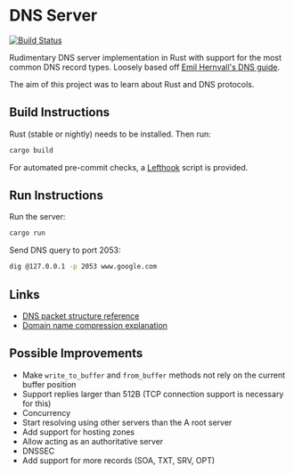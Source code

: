 # DNS Server

[![Build Status](https://img.shields.io/github/workflow/status/dominikrys/dns-server/Continuous%20Integration?style=flat-square)](https://github.com/dominikrys/dns-server/actions)

Rudimentary DNS server implementation in Rust with support for the most common DNS record types. Loosely based off [Emil Hernvall's DNS guide](https://github.com/EmilHernvall/dnsguide).

The aim of this project was to learn about Rust and DNS protocols.

## Build Instructions

Rust (stable or nightly) needs to be installed. Then run:

```bash
cargo build
```

For automated pre-commit checks, a [Lefthook](https://github.com/evilmartians/lefthook) script is provided.

## Run Instructions

Run the server:

```bash
cargo run
```

Send DNS query to port 2053:

```bash
dig @127.0.0.1 -p 2053 www.google.com
```

## Links

- [DNS packet structure reference](http://www.networksorcery.com/enp/protocol/dns.htm)
- [Domain name compression explanation](https://docstore.mik.ua/orelly/networking_2ndEd/dns/ch15_02.htm)

## Possible Improvements

- Make `write_to_buffer` and `from_buffer` methods not rely on the current buffer position
- Support replies larger than 512B (TCP connection support is necessary for this)
- Concurrency
- Start resolving using other servers than the A root server
- Add support for hosting zones
- Allow acting as an authoritative server
- DNSSEC
- Add support for more records (SOA, TXT, SRV, OPT)
